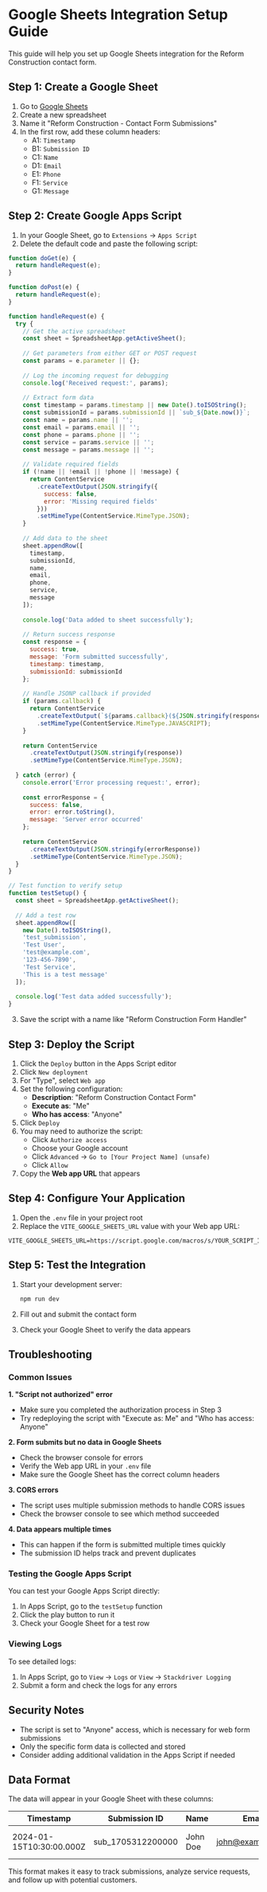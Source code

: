 # Google Sheets Integration Setup Guide

This guide will help you set up Google Sheets integration for the Reform Construction contact form.

## Step 1: Create a Google Sheet

1. Go to [Google Sheets](https://sheets.google.com)
2. Create a new spreadsheet
3. Name it "Reform Construction - Contact Form Submissions"
4. In the first row, add these column headers:
   - A1: `Timestamp`
   - B1: `Submission ID`
   - C1: `Name`
   - D1: `Email`
   - E1: `Phone`
   - F1: `Service`
   - G1: `Message`

## Step 2: Create Google Apps Script

1. In your Google Sheet, go to `Extensions` → `Apps Script`
2. Delete the default code and paste the following script:

```javascript
function doGet(e) {
  return handleRequest(e);
}

function doPost(e) {
  return handleRequest(e);
}

function handleRequest(e) {
  try {
    // Get the active spreadsheet
    const sheet = SpreadsheetApp.getActiveSheet();
    
    // Get parameters from either GET or POST request
    const params = e.parameter || {};
    
    // Log the incoming request for debugging
    console.log('Received request:', params);
    
    // Extract form data
    const timestamp = params.timestamp || new Date().toISOString();
    const submissionId = params.submissionId || `sub_${Date.now()}`;
    const name = params.name || '';
    const email = params.email || '';
    const phone = params.phone || '';
    const service = params.service || '';
    const message = params.message || '';
    
    // Validate required fields
    if (!name || !email || !phone || !message) {
      return ContentService
        .createTextOutput(JSON.stringify({
          success: false,
          error: 'Missing required fields'
        }))
        .setMimeType(ContentService.MimeType.JSON);
    }
    
    // Add data to the sheet
    sheet.appendRow([
      timestamp,
      submissionId,
      name,
      email,
      phone,
      service,
      message
    ]);
    
    console.log('Data added to sheet successfully');
    
    // Return success response
    const response = {
      success: true,
      message: 'Form submitted successfully',
      timestamp: timestamp,
      submissionId: submissionId
    };
    
    // Handle JSONP callback if provided
    if (params.callback) {
      return ContentService
        .createTextOutput(`${params.callback}(${JSON.stringify(response)})`)
        .setMimeType(ContentService.MimeType.JAVASCRIPT);
    }
    
    return ContentService
      .createTextOutput(JSON.stringify(response))
      .setMimeType(ContentService.MimeType.JSON);
      
  } catch (error) {
    console.error('Error processing request:', error);
    
    const errorResponse = {
      success: false,
      error: error.toString(),
      message: 'Server error occurred'
    };
    
    return ContentService
      .createTextOutput(JSON.stringify(errorResponse))
      .setMimeType(ContentService.MimeType.JSON);
  }
}

// Test function to verify setup
function testSetup() {
  const sheet = SpreadsheetApp.getActiveSheet();
  
  // Add a test row
  sheet.appendRow([
    new Date().toISOString(),
    'test_submission',
    'Test User',
    'test@example.com',
    '123-456-7890',
    'Test Service',
    'This is a test message'
  ]);
  
  console.log('Test data added successfully');
}
```

3. Save the script with a name like "Reform Construction Form Handler"

## Step 3: Deploy the Script

1. Click the `Deploy` button in the Apps Script editor
2. Click `New deployment`
3. For "Type", select `Web app`
4. Set the following configuration:
   - **Description**: "Reform Construction Contact Form"
   - **Execute as**: "Me"
   - **Who has access**: "Anyone"
5. Click `Deploy`
6. You may need to authorize the script:
   - Click `Authorize access`
   - Choose your Google account
   - Click `Advanced` → `Go to [Your Project Name] (unsafe)`
   - Click `Allow`
7. Copy the **Web app URL** that appears

## Step 4: Configure Your Application

1. Open the `.env` file in your project root
2. Replace the `VITE_GOOGLE_SHEETS_URL` value with your Web app URL:

```env
VITE_GOOGLE_SHEETS_URL=https://script.google.com/macros/s/YOUR_SCRIPT_ID/exec
```

## Step 5: Test the Integration

1. Start your development server:
   ```bash
   npm run dev
   ```

2. Fill out and submit the contact form

3. Check your Google Sheet to verify the data appears

## Troubleshooting

### Common Issues

**1. "Script not authorized" error**
- Make sure you completed the authorization process in Step 3
- Try redeploying the script with "Execute as: Me" and "Who has access: Anyone"

**2. Form submits but no data in Google Sheets**
- Check the browser console for errors
- Verify the Web app URL in your `.env` file
- Make sure the Google Sheet has the correct column headers

**3. CORS errors**
- The script uses multiple submission methods to handle CORS issues
- Check the browser console to see which method succeeded

**4. Data appears multiple times**
- This can happen if the form is submitted multiple times quickly
- The submission ID helps track and prevent duplicates

### Testing the Google Apps Script

You can test your Google Apps Script directly:

1. In Apps Script, go to the `testSetup` function
2. Click the play button to run it
3. Check your Google Sheet for a test row

### Viewing Logs

To see detailed logs:

1. In Apps Script, go to `View` → `Logs` or `View` → `Stackdriver Logging`
2. Submit a form and check the logs for any errors

## Security Notes

- The script is set to "Anyone" access, which is necessary for web form submissions
- Only the specific form data is collected and stored
- Consider adding additional validation in the Apps Script if needed

## Data Format

The data will appear in your Google Sheet with these columns:

| Timestamp | Submission ID | Name | Email | Phone | Service | Message |
|-----------|--------------|------|--------|-------|---------|---------|
| 2024-01-15T10:30:00.000Z | sub_1705312200000 | John Doe | john@example.com | 555-0123 | Concrete | Need a new driveway |

This format makes it easy to track submissions, analyze service requests, and follow up with potential customers.
